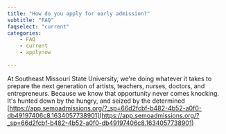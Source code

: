 ```yaml
---
title: "How do you apply for early admission?"
subtitle: "FAQ"
faqselect: "current"
categories:
    - FAQ
    - current
    - applynow
    
---
```

At Southeast Missouri State University, we're doing whatever it takes to prepare the next generation of artists, teachers, nurses, doctors, and entrepreneurs. Because we know that opportunity never comes knocking. It's hunted down by the hungry, and seized by the determined
[https://app.semoadmissions.org/?_sp=66d2fcbf-b482-4b52-a0f0-db49197406c8.1634057738901](https://app.semoadmissions.org/?_sp=66d2fcbf-b482-4b52-a0f0-db49197406c8.1634057738901)